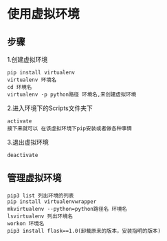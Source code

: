 # 使用虚拟环境

## 步骤

1.创建虚拟环境

```shell
pip install virtualenv
virtualenv 环境名
cd 环境名
virtualenv -p python路径 环境名,来创建虚拟环境
```

2.进入环境下的Scripts文件夹下

```shell
activate
接下来就可以 在该虚拟环境下pip安装或者做各种事情
```

3.退出虚拟环境

```shell
deactivate
```

## 管理虚拟环境

```shell
pip3 list 列出环境的列表
pip install virtualenvwrapper
mkvirtualenv --python=python路径名 环境名
lsvirtualenv 列出环境名
workon 环境名
pip3 install flask==1.0(卸载原来的版本，安装指明的版本)
```



